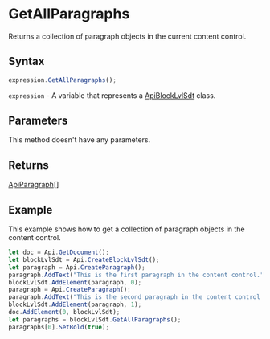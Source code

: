 # GetAllParagraphs

Returns a collection of paragraph objects in the current content control.

## Syntax

```javascript
expression.GetAllParagraphs();
```

`expression` - A variable that represents a [ApiBlockLvlSdt](../ApiBlockLvlSdt.md) class.

## Parameters

This method doesn't have any parameters.

## Returns

[ApiParagraph[]](../../ApiParagraph/ApiParagraph.md)

## Example

This example shows how to get a collection of paragraph objects in the content control.

```javascript
let doc = Api.GetDocument();
let blockLvlSdt = Api.CreateBlockLvlSdt();
let paragraph = Api.CreateParagraph();
paragraph.AddText("This is the first paragraph in the content control.");
blockLvlSdt.AddElement(paragraph, 0);
paragraph = Api.CreateParagraph();
paragraph.AddText("This is the second paragraph in the content control.");
blockLvlSdt.AddElement(paragraph, 1);
doc.AddElement(0, blockLvlSdt);
let paragraphs = blockLvlSdt.GetAllParagraphs();
paragraphs[0].SetBold(true);
```
